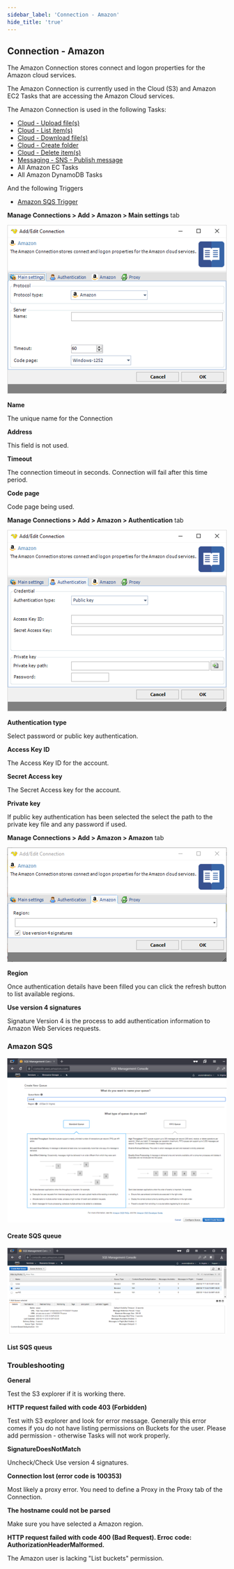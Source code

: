 ```yaml
---
sidebar_label: 'Connection - Amazon'
hide_title: 'true'
---
```


## Connection - Amazon

The Amazon Connection stores connect and logon properties for the Amazon cloud services.
 
The Amazon Connection is currently used in the Cloud (S3) and Amazon EC2 Tasks that are accessing the Amazon Cloud services.
 
The Amazon Connection is used in the following Tasks:
* [Cloud - Upload file(s)](clouduploadfiles)
* [Cloud - List item(s)](cloudlistitems)
* [Cloud - Download file(s)](clouddownloadfiles)
* [Cloud - Create folder](cloudcreatefolder)
* [Cloud - Delete item(s)](clouddeleteitems)
* [Messaging - SNS - Publish message](messagingsnspublishmessage)
* All Amazon EC Tasks
* All Amazon DynamoDB Tasks
 
 
And the following Triggers
* [Amazon SQS Trigger](amazonsqstrigger)
 
**Manage Connections > Add > Amazon > Main settings** tab

![](../../../static/img/connectionamazonmain.png)

**Name**

The unique name for the Connection
 
**Address**

This field is not used.
 
**Timeout**

The connection timeout in seconds. Connection will fail after this time period.
 
**Code page**

Code page being used.
 
**Manage Connections > Add > Amazon > Authentication** tab

![](../../../static/img/connectionamazonauthentication.png)

**Authentication type**

Select password or public key authentication.
 
**Access Key ID**

The Access Key ID for the account.
 
**Secret Access key**

The Secret Access key for the account.
 
**Private key**

If public key authentication has been selected the select the path to the private key file and any password if used.
 
**Manage Connections > Add > Amazon > Amazon** tab

![](../../../static/img/connectionamazonamazon.png)

**Region**

Once authentication details have been filled you can click the refresh button to list available regions.
 
**Use version 4 signatures**

Signature Version 4 is the process to add authentication information to Amazon Web Services requests.
 
### Amazon SQS

![](../../../static/img/createsqsqueue.png)

#### Create SQS queue

![](../../../static/img/listsqsqueues.png)

#### List SQS queus
 
### Troubleshooting

**General**

Test the S3 explorer if it is working there.
 
**HTTP request failed with code 403 (Forbidden)**

Test with S3 explorer and look for error message. Generally this error comes if you do not have listing permissions on Buckets for the user. Please add permission - otherwise Tasks will not work properly.
 
**SignatureDoesNotMatch**

Uncheck/Check Use version 4 signatures.
 
**Connection lost (error code is 100353)**

Most likely a proxy error. You need to define a Proxy in the Proxy tab of the Connection.
 
**The hostname could not be parsed**

Make sure you have selected a Amazon region.
 
**HTTP request failed with code 400 (Bad Request). Erroc code: AuthorizationHeaderMalformed.**

The Amazon user is lacking "List buckets" permission.